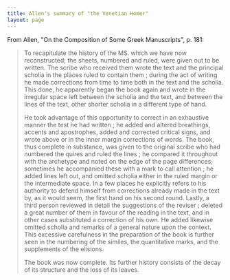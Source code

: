 ```yaml
---
title: Allen's summary of "the Venetian Homer"
layout: page
---
```


From Allen, "On the Composition of Some Greek Manuscripts", p. 181:

> To recapitulate the history of the MS. which we have now reconstructed; the sheets, numbered and ruled, were given out to be written. The scribe who received them wrote the text and the principal scholia in the places ruled to contain them ; during the act of writing he made corrections from time to time both in the text and the scholia. This done, he apparently began the book again and wrote in the irregular space left between the scholia and the text, and between the lines of the text, other shorter scholia in a different type of hand. 
> 
> He took advantage of this opportunity to correct in an exhaustive manner the test he had written ; he added and altered breathings, accents and apostrophes, added and corrected critical signs, and wrote above or in the inner margin corrections of words. The book, thus complete in substance, was given to the original scribe who had numbered the quires and ruled the lines ; he compared it throughout with the archetype and noted on the edge of the page differences; sometimes he accompanied these with a mark to call attention ;  he added lines left out, and omitted scholia either in the ruled margin or the intermediate space. In a few places he explicitly refers to his authority to defend himself from corrections already made in the text by, as it would seem, the first hand on his second round. Lastly, a third person reviewed in detail the suggestions of the reviser ; deleted a great number of them in favour of the reading in the text, and in other cases substituted a correction of his own. He added likewise omitted scholia and remarks of a general nature upon the context. This  excessive carefulness in the preparation of the book is further seen in the numbering of the similes, the quantitative marks, and the supplements of the elisions. 
> 
> The book was now complete. Its further history consists of the decay of its structure and the loss of its leaves. 
